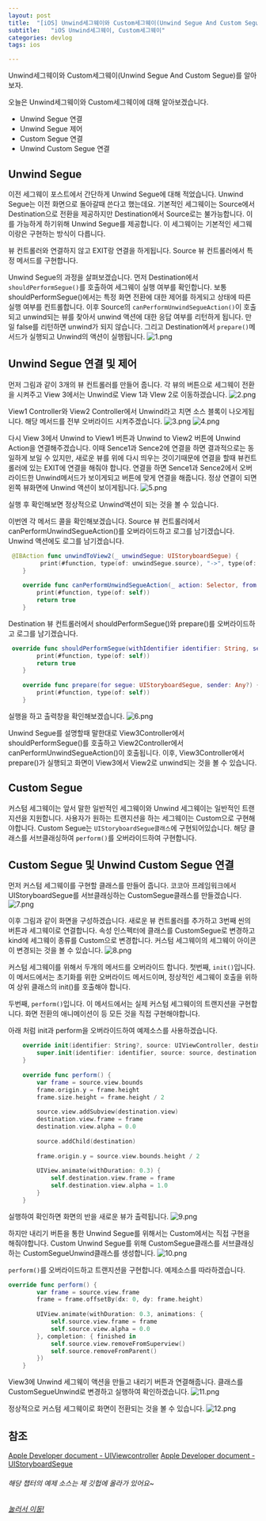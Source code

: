 ```yaml
---
layout: post
title:  "[iOS] Unwind세그웨이와 Custom세그웨이(Unwind Segue And Custom Segue)"
subtitle:   "iOS Unwind세그웨이, Custom세그웨이"
categories: devlog
tags: ios

---
```


Unwind세그웨이와 Custom세그웨이(Unwind Segue And Custom Segue)를 알아보자.

오늘은 Unwind세그웨이와 Custom세그웨이에 대해 알아보겠습니다.
- Unwind Segue 연결
- Unwind Segue 제어
- Custom Segue 연결
- Unwind Custom Segue 연결


## Unwind Segue
이전 세그웨이 포스트에서 간단하게 Unwind Segue에 대해 적었습니다.
Unwind Segue는 이전 화면으로 돌아갈때 쓴다고 했는데요.
기본적인 세그웨이는 Source에서 Destination으로 전환을 제공하지만 Destination에서 Source로는 불가능합니다.
이를 가능하게 하기위해 Unwind Segue를 제공합니다.
이 세그웨이는 기본적인 세그웨이랑은 구현하는 방식이 다릅니다.

뷰 컨트롤러와 연결하지 않고 EXIT랑 연결을 하게됩니다.
Source 뷰 컨트롤러에서 특정 메서드를 구현합니다.

Unwind Segue의 과정을 살펴보겠습니다.
먼저 Destination에서 `shouldPerformSegue()`를 호출하여 세그웨이 실행 여부를 확인합니다.
보통 shouldPerformSegue()에서는 특정 화면 전환에 대한 제어를 하게되고 상태에 따른 실행 여부를 컨트롤합니다.
이후 Source의 `canPerformUnwindSegueAction()`이 호출되고 unwind되는 뷰를 찾아서 unwind 액션에 대한 응답 여부를 리턴하게 됩니다.
만일 false를 리턴하면 unwind가 되지 않습니다.
그리고 Destination에서 `prepare()`메서드가 실행되고 Unwind의 액션이 실행됩니다.
![1.png](https://MinominoDomino.github.io/assets/img/ios/UnwindAndCustomSegue/1.png)

## Unwind Segue 연결 및 제어
먼저 그림과 같이 3개의 뷰 컨트롤러를 만들어 줍니다.
각 뷰의 버튼으로 세그웨이 전환을 시켜주고 View 3에서는 Unwind로 View 1과 VIew 2로 이동하겠습니다.
![2.png](https://MinominoDomino.github.io/assets/img/ios/UnwindAndCustomSegue/2.png)

View1 Controller와 View2 Controller에서 Unwind라고 치면 소스 블록이 나오게됩니다.
해당 메서드를 전부 오버라이드 시켜주겠습니다.
![3.png](https://MinominoDomino.github.io/assets/img/ios/UnwindAndCustomSegue/3.png)
![4.png](https://MinominoDomino.github.io/assets/img/ios/UnwindAndCustomSegue/4.png)

다시 View 3에서 Unwind to View1 버튼과 Unwind to View2 버튼에 Unwind Action을 연결해주겠습니다.
이때 Sence1과 Sence2에 연결을 하면 결과적으로는 동일하게 보일 수 있지만, 새로운 뷰를 위에 다시 띄우는 것이기때문에 연결을 할때 뷰컨트롤러에 있는 EXIT에 연결을 해줘야 합니다.
연결을 하면 Sence1과 Sence2에서 오버라이드한 Unwind메서드가 보이게되고 버튼에 맞게 연결을 해줍니다.
정상 연결이 되면 왼쪽 뷰화면에 Unwind 액션이 보이게됩니다. 
![5.png](https://MinominoDomino.github.io/assets/img/ios/UnwindAndCustomSegue/5.png)

실행 후 확인해보면 정상적으로 Unwind액션이 되는 것을 볼 수 있습니다.

이번엔 각 메서드 콜을 확인해보겠습니다.
Source 뷰 컨트롤러에서 canPerformUnwindSegueAction()를 오버라이드하고 로그를 남기겠습니다.
Unwind 액션에도 로그를 남기겠습니다.
```swift
 @IBAction func unwindToView2(_ unwindSegue: UIStoryboardSegue) {
         print(#function, type(of: unwindSegue.source), "->", type(of: unwindSegue.destination))
    }
    
    override func canPerformUnwindSegueAction(_ action: Selector, from fromViewController: UIViewController, withSender sender: Any) -> Bool {
        print(#function, type(of: self))
        return true
    }
```

Destination 뷰 컨트롤러에서 shouldPerformSegue()와 prepare()를 오버라이드하고 로그를 남기겠습니다.
```swift
 override func shouldPerformSegue(withIdentifier identifier: String, sender: Any?) -> Bool {
        print(#function, type(of: self))
        return true
    }
    
    override func prepare(for segue: UIStoryboardSegue, sender: Any?) {
        print(#function, type(of: self))
    }
```

실행을 하고 출력창을 확인해보겠습니다.
![6.png](https://MinominoDomino.github.io/assets/img/ios/UnwindAndCustomSegue/6.png)

Unwind Segue를 설명할때 말한대로 View3Controller에서 shouldPerformSegue()를 호출하고 View2Controller에서 canPerformUnwindSegueAction()이 호출됩니다.
이후, View3Controller에서 prepare()가 실행되고 화면이 View3에서 View2로 unwind되는 것을 볼 수 있습니다.

## Custom Segue
커스텀 세그웨이는 앞서 말한 일반적인 세그웨이와 Unwind 세그웨이는 일반적인 트랜지션을 지원합니다.
사용자가 원하는 트랜지션을 하는 세그웨이는 Custom으로 구현해야합니다.
Custom Segue는 `UIStoryboardSegue클래스`에 구현되어있습니다.
해당 클래스를 서브클래싱하여 `perform()`를 오버라이드하여 구현합니다.

## Custom Segue 및 Unwind Custom Segue 연결
먼저 커스텀 세그웨이를 구현할 클래스를 만들어 줍니다.
코코아 프레임워크에서 UIStoryboardSegue를 서브클래싱하는 CustomSegue클래스를 만들겠습니다.
![7.png](https://MinominoDomino.github.io/assets/img/ios/UnwindAndCustomSegue/7.png)

이후 그림과 같이 화면을 구성하겠습니다.
새로운 뷰 컨트롤러를 추가하고 3번째 씬의 버튼과 세그웨이로 연결합니다.
속성 인스펙터에 클래스를 CustomSegue로 변경하고 kind에 세그웨이 종류를 Custom으로 변경합니다.
커스텀 세그웨이의 세그웨이 아이콘이 변경되는 것을 볼 수 있습니다.
![8.png](https://MinominoDomino.github.io/assets/img/ios/UnwindAndCustomSegue/8.png)

커스텀 세그웨이를 위해서 두개의 메서드를 오버라이드 합니다.
첫번째, `init()`입니다. 
이 메서드에서는 초기화를 위한 오버라이드 메서드이며, 정상적인 세그웨이 호출을 위하여 상위 클래스의 init()를 호출해야 합니다. 

두번째, `perform()`입니다.
이 메서드에서는 실제 커스텀 세그웨이의 트랜지션을 구현합니다.
화면 전환의 애니메이션이 등 모든 것을 직접 구현해야합니다.

아래 처럼 init과 perform을 오버라이드하여 예제소스를 사용하겠습니다.

```swift
    override init(identifier: String?, source: UIViewController, destination: UIViewController) {
        super.init(identifier: identifier, source: source, destination: destination)
    }
    
    override func perform() {
        var frame = source.view.bounds
        frame.origin.y = frame.height
        frame.size.height = frame.height / 2
        
        source.view.addSubview(destination.view)
        destination.view.frame = frame
        destination.view.alpha = 0.0
        
        source.addChild(destination)
        
        frame.origin.y = source.view.bounds.height / 2
        
        UIView.animate(withDuration: 0.3) {
            self.destination.view.frame = frame
            self.destination.view.alpha = 1.0
        }
    }
```

실행하여 확인하면 화면의 반을 새로운 뷰가 출력됩니다.
![9.png](https://MinominoDomino.github.io/assets/img/ios/UnwindAndCustomSegue/9.png)

하지만 내리기 버튼을 통한 Unwind Segue를 위해서는 Custom에서는 직접 구현을 해줘야합니다.
Custom Unwind Segue를 위해 CustomSegue클래스를 서브클래싱하는 CustomSegueUnwind클래스를 생성합니다.
![10.png](https://MinominoDomino.github.io/assets/img/ios/UnwindAndCustomSegue/10.png)

`perform()`를 오버라이드하고 트랜지션을 구현합니다.
예제소스를 따라하겠습니다.

```swift
override func perform() {
        var frame = source.view.frame
        frame = frame.offsetBy(dx: 0, dy: frame.height)
        
        UIView.animate(withDuration: 0.3, animations: {
            self.source.view.frame = frame
            self.source.view.alpha = 0.0
        }, completion: { finished in
            self.source.view.removeFromSuperview()
            self.source.removeFromParent()
        })
    }
```

View3에 Unwind 세그웨이 액션을 만들고 내리기 버튼과 연결해줍니다.
클래스를 CustomSegueUnwind로 변경하고 실행하여 확인하겠습니다.
![11.png](https://MinominoDomino.github.io/assets/img/ios/UnwindAndCustomSegue/11.png)


정상적으로 커스텀 세그웨이로 화면이 전환되는 것을 볼 수 있습니다.
![12.png](https://MinominoDomino.github.io/assets/img/ios/UnwindAndCustomSegue/12.png)



## 참조
[Apple Developer document - UIViewcontroller](https://developer.apple.com/documentation/uikit/uiviewcontroller)
[Apple Developer document - UIStoryboardSegue](https://developer.apple.com/documentation/uikit/uistoryboardsegue)



###### 해당 챕터의 예제 소스는 제 깃헙에 올라가 있어요~
###### [눌러서 이동!](https://github.com/MinominoDomino/ios-sample-store/tree/master/kxcoding/UnwindAndCustomSegue)
